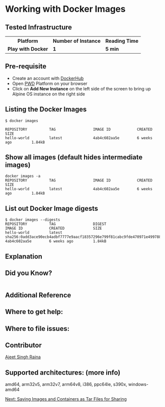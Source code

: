 # Working with Docker Images

## Tested Infrastructure

<table class="tg">
  <tr>
    <th class="tg-yw4l"><b>Platform</b></th>
    <th class="tg-yw4l"><b>Number of Instance</b></th>
    <th class="tg-yw4l"><b>Reading Time</b></th>
    
  </tr>
  <tr>
    <td class="tg-yw4l"><b> Play with Docker</b></td>
    <td class="tg-yw4l"><b>1</b></td>
    <td class="tg-yw4l"><b>5 min</b></td>
    
  </tr>
  
</table>

## Pre-requisite

- Create an account with [DockerHub](https://hub.docker.com)
- Open [PWD](https://labs.play-with-docker.com/) Platform on your browser 
- Click on **Add New Instance** on the left side of the screen to bring up Alpine OS instance on the right side


## Listing the Docker Images

```
$ docker images
```

```
REPOSITORY          TAG                 IMAGE ID            CREATED             SIZE
hello-world         latest              4ab4c602aa5e        6 weeks ago         1.84kB
```

## Show all images (default hides intermediate images)

```
docker images -a
REPOSITORY          TAG                 IMAGE ID            CREATED             SIZE
hello-world         latest              4ab4c602aa5e        6 weeks ago         1.84kB
```

## List out Docker Image digests

```
$ docker images --digests
REPOSITORY          TAG                 DIGEST                    IMAGE ID            CREATED             SIZE
hello-world         latest              sha256:0add3ace90ecb4adbf7777e9aacf18357296e799f81cabc9fde470971e499788   4ab4c602aa5e        6 weeks ago         1.84kB
```




## Explanation




## Did you Know?

```

```


## Additional Reference


## Where to get help:

## Where to file issues:


## Contributor

[Ajeet Singh Raina](ajeetraina@gmail.com)


## Supported architectures: (more info)
amd64, arm32v5, arm32v7, arm64v8, i386, ppc64le, s390x, windows-amd64


[Next: Saving Images and Containers as Tar Files for Sharing](https://github.com/collabnix/dockerlabs/new/master/beginners/saving-images-as-tar/README.md)

